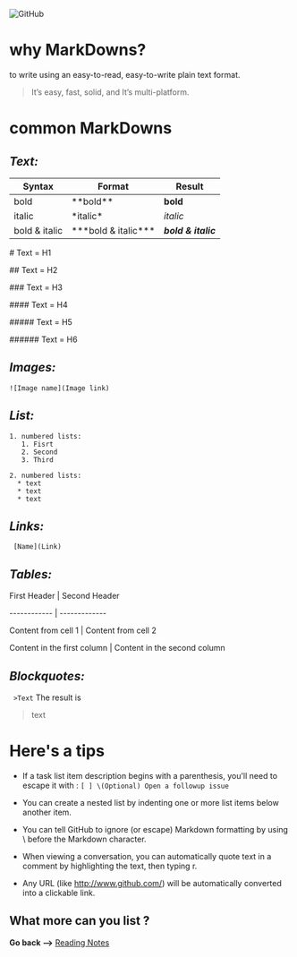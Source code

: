 ![GitHub](https://cdn.bulldogjob.com/system/readables/covers/000/001/455/large_thumb/8-10-2018.png)

# why MarkDowns?
to write using an easy-to-read, easy-to-write plain text format.
>It’s easy, fast, solid, and It’s multi-platform.


# common MarkDowns

## *Text:*
|Syntax|Format|Result|
|--|--|--|
|bold|\*\*bold**|**bold**|
|italic|\*italic*|*italic*|
|bold & italic|\*\*\*bold & italic***|***bold & italic***|

\# Text  = H1

\## Text  = H2

\### Text  = H3

\#### Text  = H4

\##### Text  = H5

\###### Text  = H6


## *Images:*

`![Image name](Image link)`

## *List:*
```
1. numbered lists:
   1. Fisrt
   2. Second
   3. Third

2. numbered lists:
  * text
  * text
  * text
```

## *Links:*
` [Name](Link)`

## *Tables:*
First Header \| Second Header

------------ \| -------------

Content from cell 1 \| Content from cell 2

Content in the first column \| Content in the second column

## *Blockquotes:*
` >Text` The result is 
 >text

# Here's a tips

* If a task list item description begins with a parenthesis, you'll need to escape it with \:
 `[ ] \(Optional) Open a followup issue`

 * You can create a nested list by indenting one or more list items below another item.

* You can tell GitHub to ignore (or escape) Markdown formatting by using \ before the Markdown character.

* When viewing a conversation, you can automatically quote text in a comment by highlighting the text, then typing r.

* Any URL (like http://www.github.com/) will be automatically converted into a clickable link.


## What more can you list ?

**Go back -->** [Reading Notes](https://aseel-dweedar.github.io/reading-notes/)
